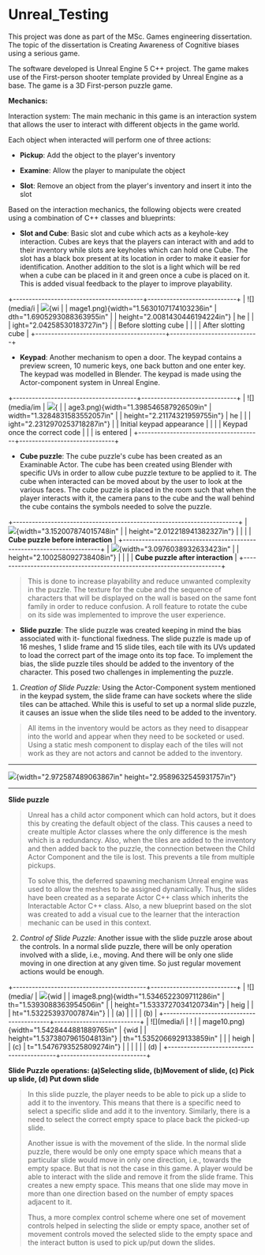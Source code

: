 # Unreal_Testing

This project was done as part of the MSc. Games engineering
dissertation. The topic of the dissertation is Creating Awareness of
Cognitive biases using a serious game.

The software developed is Unreal Engine 5 C++ project. The game makes
use of the First-person shooter template provided by Unreal Engine as a
base. The game is a 3D First-person puzzle game.

**Mechanics:**

Interaction system: The main mechanic in this game is an interaction
system that allows the user to interact with different objects in the
game world.

Each object when interacted will perform one of three actions:

-   **Pickup**: Add the object to the player's inventory

-   **Examine**: Allow the player to manipulate the object

-   **Slot**: Remove an object from the player's inventory and insert it
    into the slot

Based on the interaction mechanics, the following objects were created
using a combination of C++ classes and blueprints:

-   **Slot and Cube**: Basic slot and cube which acts as a keyhole-key
    interaction. Cubes are keys that the players can interact with and
    add to their inventory while slots are keyholes which can hold one
    Cube. The slot has a black box present at its location in order to
    make it easier for identification. Another addition to the slot is a
    light which will be red when a cube can be placed in it and green
    once a cube is placed on it. This is added visual feedback to the
    player to improve playability.

+-----------------------------------------+----------------------------+
| ![](media/i                             | ![](media/image2.png){wi   |
| mage1.png){width="1.5630107174103236in" | dth="1.6905293088363955in" |
| height="2.0081430446194224in"}          | he                         |
|                                         | ight="2.04258530183727in"} |
| Before slotting cube                    |                            |
|                                         | After slotting cube        |
+-----------------------------------------+----------------------------+

-   **Keypad**: Another mechanism to open a door. The keypad contains a
    preview screen, 10 numeric keys, one back button and one enter key.
    The keypad was modelled in Blender. The keypad is made using the
    Actor-component system in Unreal Engine.

+---------------------------------------+------------------------------+
| ![](media/im                          | ![](media/image4.png){       |
| age3.png){width="1.398546587926509in" | width="1.3284831583552057in" |
| height="2.21174321959755in"}          | he                           |
|                                       | ight="2.2312970253718287in"} |
| Initial keypad appearance             |                              |
|                                       | Keypad once the correct code |
|                                       | is entered                   |
+---------------------------------------+------------------------------+

-   **Cube puzzle**: The cube puzzle's cube has been created as an
    Examinable Actor. The cube has been created using Blender with
    specific UVs in order to allow cube puzzle texture to be applied to
    it. The cube when interacted can be moved about by the user to look
    at the various faces. The cube puzzle is placed in the room such
    that when the player interacts with it, the camera pans to the cube
    and the wall behind the cube contains the symbols needed to solve
    the puzzle.

+-----------------------------------------------------------------------+
| ![](media/image5.png){width="3.152007874015748in"                     |
| height="2.012218941382327in"}                                         |
|                                                                       |
| **Cube puzzle before interaction**                                    |
+-----------------------------------------------------------------------+
| ![](media/image6.png){width="3.0976038932633423in"                    |
| height="2.100258092738408in"}                                         |
|                                                                       |
| **Cube puzzle after interaction**                                     |
+-----------------------------------------------------------------------+

> This is done to increase playability and reduce unwanted complexity in
> the puzzle. The texture for the cube and the sequence of characters
> that will be displayed on the wall is based on the same font family in
> order to reduce confusion. A roll feature to rotate the cube on its
> side was implemented to improve the user experience.

-   **Slide puzzle**: The slide puzzle was created keeping in mind the
    bias associated with it- functional fixedness. The slide puzzle is
    made up of 16 meshes, 1 slide frame and 15 slide tiles, each tile
    with its UVs updated to load the correct part of the image onto its
    top face. To implement the bias, the slide puzzle tiles should be
    added to the inventory of the character. This posed two challenges
    in implementing the puzzle.

1.  *Creation of Slide Puzzle:* Using the Actor-Component system
    mentioned in the keypad system, the slide frame can have sockets
    where the slide tiles can be attached. While this is useful to set
    up a normal slide puzzle, it causes an issue when the slide tiles
    need to be added to the inventory.

> All items in the inventory would be actors as they need to disappear
> into the world and appear when they need to be socketed or used. Using
> a static mesh component to display each of the tiles will not work as
> they are not actors and cannot be added to the inventory.

  -----------------------------------------------------------------------
  ![](media/image7.png){width="2.972587489063867in"
  height="2.9589632545931757in"}

  -----------------------------------------------------------------------

**Slide puzzle**

> Unreal has a child actor component which can hold actors, but it does
> this by creating the default object of the class. This causes a need
> to create multiple Actor classes where the only difference is the mesh
> which is a redundancy. Also, when the tiles are added to the inventory
> and then added back to the puzzle, the connection between the Child
> Actor Component and the tile is lost. This prevents a tile from
> multiple pickups.
>
> To solve this, the deferred spawning mechanism Unreal engine was used
> to allow the meshes to be assigned dynamically. Thus, the slides have
> been created as a separate Actor C++ class which inherits the
> Interactable Actor C++ class. Also, a new blueprint based on the slot
> was created to add a visual cue to the learner that the interaction
> mechanic can be used in this context.

2.  *Control of Slide Puzzle:* Another issue with the slide puzzle arose
    about the controls. In a normal slide puzzle, there will be only
    operation involved with a slide, i.e., moving. And there will be
    only one slide moving in one direction at any given time. So just
    regular movement actions would be enough.

+------------------------------------------+---------------------------+
| ![](media/                               | ![](media/image9.png){wid |
| image8.png){width="1.5346522309711286in" | th="1.5393088363954506in" |
| height="1.5333727034120734in"}           | heig                      |
|                                          | ht="1.532253937007874in"} |
| \(a\)                                    |                           |
|                                          | \(b\)                     |
+------------------------------------------+---------------------------+
| ![](media/i                              | !                         |
| mage10.png){width="1.5428444881889765in" | [](media/image11.png){wid |
| height="1.5373807961504813in"}           | th="1.5352066929133859in" |
|                                          | heigh                     |
| \(c\)                                    | t="1.5476793525809274in"} |
|                                          |                           |
|                                          | \(d\)                     |
+------------------------------------------+---------------------------+

**Slide Puzzle operations: (a)Selecting slide, (b)Movement of slide, (c)
Pick up slide, (d) Put down slide**

> In this slide puzzle, the player needs to be able to pick up a slide
> to add it to the inventory. This means that there is a specific need
> to select a specific slide and add it to the inventory. Similarly,
> there is a need to select the correct empty space to place back the
> picked-up slide.
>
> Another issue is with the movement of the slide. In the normal slide
> puzzle, there would be only one empty space which means that a
> particular slide would move in only one direction, i.e., towards the
> empty space. But that is not the case in this game. A player would be
> able to interact with the slide and remove it from the slide frame.
> This creates a new empty space. This means that one slide may move in
> more than one direction based on the number of empty spaces adjacent
> to it.
>
> Thus, a more complex control scheme where one set of movement controls
> helped in selecting the slide or empty space, another set of movement
> controls moved the selected slide to the empty space and the interact
> button is used to pick up/put down the slides.
